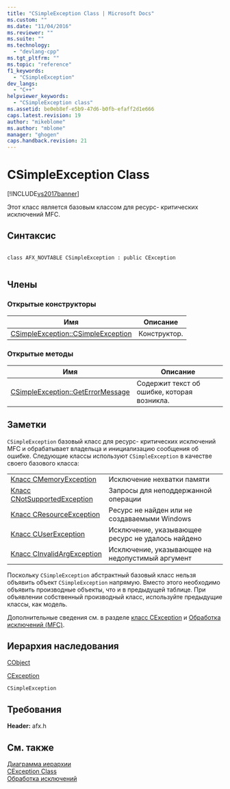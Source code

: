 ```yaml
---
title: "CSimpleException Class | Microsoft Docs"
ms.custom: ""
ms.date: "11/04/2016"
ms.reviewer: ""
ms.suite: ""
ms.technology: 
  - "devlang-cpp"
ms.tgt_pltfrm: ""
ms.topic: "reference"
f1_keywords: 
  - "CSimpleException"
dev_langs: 
  - "C++"
helpviewer_keywords: 
  - "CSimpleException class"
ms.assetid: be0eb8ef-e5b9-47d6-b0fb-efaff2d1e666
caps.latest.revision: 19
author: "mikeblome"
ms.author: "mblome"
manager: "ghogen"
caps.handback.revision: 21
---
```

# CSimpleException Class
[!INCLUDE[vs2017banner](../../assembler/inline/includes/vs2017banner.md)]

Этот класс является базовым классом для ресурс\- критических исключений MFC.  
  
## Синтаксис  
  
```  
  
class AFX_NOVTABLE CSimpleException : public CException  
  
```  
  
## Члены  
  
### Открытые конструкторы  
  
|Имя|Описание|  
|---------|--------------|  
|[CSimpleException::CSimpleException](../Topic/CSimpleException::CSimpleException.md)|Конструктор.|  
  
### Открытые методы  
  
|Имя|Описание|  
|---------|--------------|  
|[CSimpleException::GetErrorMessage](../Topic/CSimpleException::GetErrorMessage.md)|Содержит текст об ошибке, которая возникла.|  
  
## Заметки  
 `CSimpleException` базовый класс для ресурс\- критических исключений MFC и обрабатывает владельца и инициализацию сообщения об ошибке.  Следующие классы используют `CSimpleException` в качестве своего базового класса:  
  
|||  
|-|-|  
|[Класс CMemoryException](../../mfc/reference/cmemoryexception-class.md)|Исключение нехватки памяти|  
|[Класс CNotSupportedException](../../mfc/reference/cnotsupportedexception-class.md)|Запросы для неподдержанной операции|  
|[Класс CResourceException](../../mfc/reference/cresourceexception-class.md)|Ресурс не найден или не создаваемыми Windows|  
|[Класс CUserException](../../mfc/reference/cuserexception-class.md)|Исключение, указывающее ресурс не удалось найдено|  
|[Класс CInvalidArgException](../../mfc/reference/cinvalidargexception-class.md)|Исключение, указывающее на недопустимый аргумент|  
  
 Поскольку `CSimpleException` абстрактный базовый класс нельзя объявить объект `CSimpleException` напрямую.  Вместо этого необходимо объявить производные объекты, что и в предыдущей таблице.  При объявлении собственный производный класс, используйте предыдущие классы, как модель.  
  
 Дополнительные сведения см. в разделе [класс CException](../../mfc/reference/cexception-class.md) и [Обработка исключений \(MFC\)](../../mfc/exception-handling-in-mfc.md).  
  
## Иерархия наследования  
 [CObject](../Topic/CObject%20Class.md)  
  
 [CException](../../mfc/reference/cexception-class.md)  
  
 `CSimpleException`  
  
## Требования  
 **Header:** afx.h  
  
## См. также  
 [Диаграмма иерархии](../../mfc/hierarchy-chart.md)   
 [CException Class](../../mfc/reference/cexception-class.md)   
 [Обработка исключений](../../mfc/exception-handling-in-mfc.md)